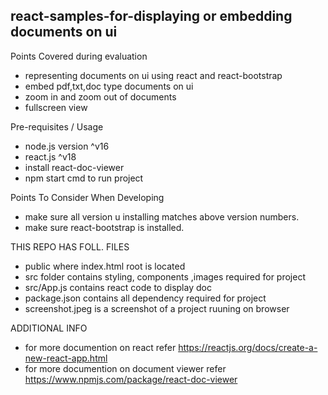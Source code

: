 ## react-samples-for-displaying or embedding documents on ui 

Points Covered during evaluation
- representing documents on ui using react and react-bootstrap
- embed pdf,txt,doc type documents on ui 
- zoom in and zoom out of documents
- fullscreen view 
  
Pre-requisites / Usage
- node.js version ^v16 
- react.js ^v18
- install react-doc-viewer
- npm  start cmd to run project 

Points To Consider When Developing
- make sure all version u installing matches above version numbers.
- make sure react-bootstrap is installed.

THIS REPO HAS FOLL. FILES
- public where index.html root is located 
- src folder contains styling, components ,images required for project
- src/App.js contains react code to display doc
- package.json contains all dependency required for project 
- screenshot.jpeg is a screenshot of a project ruuning on browser 
     
ADDITIONAL INFO
- for more documention on react refer https://reactjs.org/docs/create-a-new-react-app.html
- for more documention on document viewer   refer https://www.npmjs.com/package/react-doc-viewer
